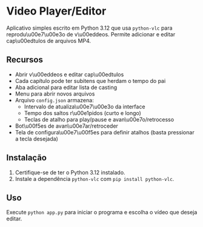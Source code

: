 # Video Player/Editor

Aplicativo simples escrito em Python 3.12 que usa `python-vlc` para reprodu\u00e7\u00e3o de v\u00eddeos. Permite adicionar e editar cap\u00edtulos de arquivos MP4.

## Recursos

- Abrir v\u00eddeos e editar cap\u00edtulos
- Cada capítulo pode ter subitens que herdam o tempo do pai
- Aba adicional para editar lista de casting
- Menu para abrir novos arquivos
- Arquivo `config.json` armazena:
  - Intervalo de atualiza\u00e7\u00e3o da interface
  - Tempo dos saltos r\u00e1pidos (curto e longo)
  - Teclas de atalho para play/pause e avan\u00e7o/retrocesso
- Bot\u00f5es de avan\u00e7ar/retroceder
- Tela de configura\u00e7\u00f5es para definir atalhos (basta pressionar a tecla desejada)

## Instalação

1. Certifique-se de ter o Python 3.12 instalado.
2. Instale a dependência `python-vlc` com `pip install python-vlc`.

## Uso

Execute `python app.py` para iniciar o programa e escolha o vídeo que deseja editar.
